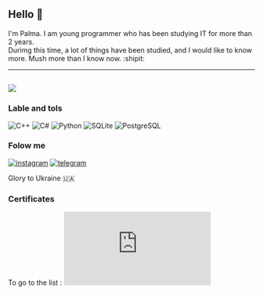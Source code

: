
## Hello 👋
 I'm Palma. I am young programmer who has been studying IT for more than 2 years.  
 Durimg this time, a lot of things have been studied, and I would like to know more. Mush more than I know now. :shipit:
   
---
![](https://www.icegif.com/wp-content/uploads/2022/02/icegif-978.gif)
---

### Lable and tols
![C++](https://img.shields.io/badge/-C++-090909?style=for-the-badge&logo=c%2b%2b)
![C#](https://img.shields.io/badge/-C%23-090909?style=for-the-badge&logo=C%23)
![Python](https://img.shields.io/badge/-Python-090909?style=for-the-badge&logo=python)
![SQLite](https://img.shields.io/badge/-SQLite-090909?style=for-the-badge&logo=sqlite)
![PostgreSQL](https://img.shields.io/badge/-PostgreSQL-090909?style=for-the-badge&logo=PostgreSQL)


### Folow me
[![instagram](https://img.shields.io/badge/-instagram-090909?style=for-the-badge&logo=instagram)](https://instagram.com/palma.luv/)
[![telegram](https://img.shields.io/badge/-Telegram-090909?style=for-the-badge&logo=telegram)](https://t.me/SupPrivacy_bot/?start)

Glory to Ukraine 🇺🇦

### Certificates

To go to the list : ![link](https://github.com/PalmaLuv/PalmaLuv/blob/main/CERTIFICATES.md)
